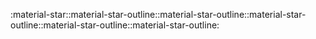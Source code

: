 <span class="lvl lvl1">:material-star::material-star-outline::material-star-outline::material-star-outline::material-star-outline::material-star-outline:</span>